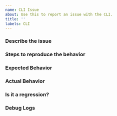 ```yaml
---
name: CLI Issue
about: Use this to report an issue with the CLI.
title: ''
labels: CLI
---
```


### Describe the issue
<!-- A clear and concise description of what the issue is. Please include the version of the CLI (run: databricks --version) -->

### Steps to reproduce the behavior
<!--  Please list the steps required to reproduce the issue, for example:
1. Run `databricks clusters ...`
2. See error -->

### Expected Behavior
<!-- Clear and concise description of what should have happened -->

### Actual Behavior
<!-- Clear and concise description of what actually happened -->

### Is it a regression?
<!-- Did this work in a previous version of the CLI? If so, which versions did you try? -->

### Debug Logs
<!-- Output logs if you run the command with debug logs. Example: databricks clusters list --log-level=debug. Redact if needed -->
